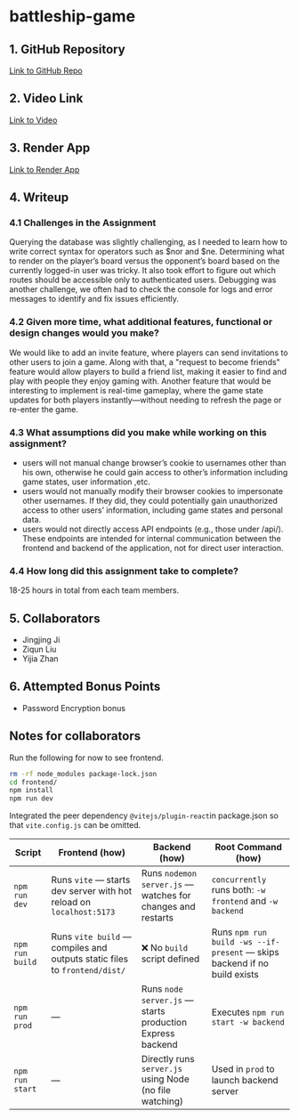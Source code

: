# battleship-game

## 1. GitHub Repository
[Link to GitHub Repo](https://github.com/JingjingJi94/Jingjing-Ji-Ziqun-Liu-Yijia-Zhan-proj3)

## 2. Video Link
[Link to Video](https://northeastern.hosted.panopto.com/Panopto/Pages/Viewer.aspx?id=bbf0f4a4-d804-43f4-b2)

## 3. Render App
[Link to Render App](https://jingjing-ji-ziqun-liu-yijia-zhan-proj3.onrender.com/)

## 4. Writeup

### 4.1 Challenges in the Assignment
Querying the database was slightly challenging, as I needed to learn how to write correct syntax for operators such as $nor and $ne.
Determining what to render on the player’s board versus the opponent’s board based on the currently logged-in user was tricky. It also took effort to figure out which routes should be accessible only to authenticated users.
Debugging was another challenge, we often had to check the console for logs and error messages to identify and fix issues efficiently.


### 4.2 Given more time, what additional features, functional or design changes would you make?
We would like to add an invite feature, where players can send invitations to other users to join a game. Along with that, a "request to become friends" feature would allow players to build a friend list, making it easier to find and play with people they enjoy gaming with.
Another feature that would be interesting to implement is real-time gameplay, where the game state updates for both players instantly—without needing to refresh the page or re-enter the game.


### 4.3 What assumptions did you make while working on this assignment?
- users will not manual change browser’s cookie to usernames other than his own, otherwise he could gain access to other’s information including game states, user information ,etc.
- users would not manually modify their browser cookies to impersonate other usernames. If they did, they could potentially gain unauthorized access to other users’ information, including game states and personal data.
- users would not directly access API endpoints (e.g., those under /api/). These endpoints are intended for internal communication between the frontend and backend of the application, not for direct user interaction.


### 4.4 How long did this assignment take to complete?
18-25 hours in total from each team members.

## 5. Collaborators
- Jingjing Ji
- Ziqun Liu
- Yijia Zhan

## 6. Attempted Bonus Points
- Password Encryption bonus



## Notes for collaborators
Run the following for now to see frontend.
```bash
rm -rf node_modules package-lock.json
cd frontend/
npm install
npm run dev
```
Integrated the peer dependency `@vitejs/plugin-react`in package.json so that `vite.config.js` can be omitted.

| Script           | Frontend (how)                                                                 | Backend (how)                                                   | Root Command (how)                                                       |
|------------------|---------------------------------------------------------------------------------|------------------------------------------------------------------|---------------------------------------------------------------------------|
| `npm run dev`    | Runs `vite` — starts dev server with hot reload on `localhost:5173`            | Runs `nodemon server.js` — watches for changes and restarts     | `concurrently` runs both: `-w frontend` and `-w backend`                 |
| `npm run build`  | Runs `vite build` — compiles and outputs static files to `frontend/dist/`      | ❌ No `build` script defined                                     | Runs `npm run build -ws --if-present` — skips backend if no build exists |
| `npm run prod`   | —                                                                               | Runs `node server.js` — starts production Express backend       | Executes `npm run start -w backend`                                      |
| `npm run start`  | —                                                                               | Directly runs `server.js` using Node (no file watching)         | Used in `prod` to launch backend server     

